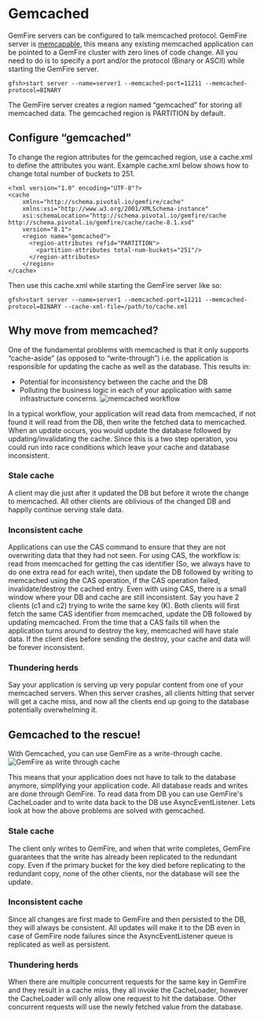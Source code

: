 # Gemcached

GemFire servers can be configured to talk memcached protocol. GemFire server is [memcapable](http://libmemcached.org/Memcapable.html), this means any existing memcached application can be pointed to a GemFire cluster with zero lines of code change. All you need to do is to specify a port and/or the protocol (Binary or ASCII) while starting the GemFire server.

```gfsh>start server --name=server1 --memcached-port=11211 --memcached-protocol=BINARY```

The GemFire server creates a region named “gemcached” for storing all memcached data. The gemcached region is PARTITION by default.

## Configure “gemcached”

To change the region attributes for the gemcached region, use a cache.xml to define the attributes you want. Example cache.xml below shows how to change total number of buckets to 251.
```
<?xml version="1.0" encoding="UTF-8"?>
<cache
    xmlns="http://schema.pivotal.io/gemfire/cache"
    xmlns:xsi="http://www.w3.org/2001/XMLSchema-instance"
    xsi:schemaLocation="http://schema.pivotal.io/gemfire/cache http://schema.pivotal.io/gemfire/cache/cache-8.1.xsd"
    version="8.1">
	<region name="gemcached"> 
	  <region-attributes refid="PARTITION"> 
	    <partition-attributes total-num-buckets="251"/> 
	  </region-attributes> 
	</region>
</cache>
```
Then use this cache.xml while starting the GemFire server like so:
```
gfsh>start server --name=server1 --memcached-port=11211 --memcached-protocol=BINARY --cache-xml-file=/path/to/cache.xml
```

## Why move from memcached?

One of the fundamental problems with memcached is that it only supports “cache-aside” (as opposed to “write-through”) i.e. the application is responsible for updating the cache as well as the database. This results in:
- Potential for inconsistency between the cache and the DB
- Polluting the business logic in each of your application with same infrastructure concerns.
![memcached workflow](http://i.imgur.com/Jjf4AKC.png?2)

In a typical workflow, your application will read data from memcached, if not found it will read from the DB, then write the fetched data to memcached. When an update occurs, you would update the database followed by updating/invalidating the cache. Since this is a two step operation, you could run into race conditions which leave your cache and database inconsistent. 

### Stale cache
 A client may die just after it updated the DB but before it wrote the change to memcached. All other clients are oblivious of the changed DB and happily continue serving stale data.

### Inconsistent cache
Applications can use the CAS command to ensure that they are not overwriting data that they had not seen. For using CAS, the workflow is: read from memcached for getting the cas identifier (So, we always have to do one extra read for each write), then update the DB followed by writing to memcached using the CAS operation, if the CAS operation failed, invalidate/destroy the cached entry.
Even with using CAS, there is a small window where your DB and cache are still inconsistent. Say you have 2 clients (c1 and c2) trying to write the same key (K). Both clients will first fetch the same CAS identifier from memcached, update the DB followed by updating memcached. From the time that a CAS fails till when the application turns around to destroy the key, memcached will have stale data. If the client dies before sending the destroy, your cache and data will be forever inconsistent.

### Thundering herds
Say your application is serving up very popular content from one of your memcached servers. When this server crashes, all clients hitting that server will get a cache miss, and now all the clients end up going to the database potentially overwhelming it.

## Gemcached to the rescue!
With Gemcached, you can use GemFire as a write-through cache.
![GemFire as write through cache](http://i.imgur.com/QGozVMm.png?1)

This means that your application does not have to talk to the database anymore, simplifying your application code. All database reads and writes are done through GemFire. To read data from DB you can use GemFire's CacheLoader and to write data back to the DB use AsyncEventListener. Lets look at how the above problems are solved with gemcached.

### Stale cache
 The client only writes to GemFire, and when that write completes, GemFire guarantees that the write has already been replicated to the redundant copy. Even if the primary bucket for the key died before replicating to the redundant copy, none of the other clients, nor the database will see the update.

### Inconsistent cache
Since all changes are first made to GemFire and then persisted to the DB, they will always be consistent. All updates will make it to the DB even in case of GemFire node failures since the AsyncEventListener queue is replicated as well as persistent.

### Thundering herds
When there are multiple concurrent requests for the same key in GemFire and they result in a cache miss, they all invoke the CacheLoader, however the CacheLoader will only allow one request to hit the database. Other concurrent requests will use the newly fetched value from the database.